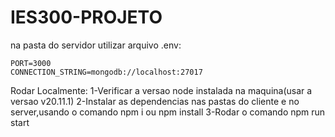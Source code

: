 # IES300-PROJETO
 
na pasta do servidor utilizar arquivo .env:
``` 
PORT=3000
CONNECTION_STRING=mongodb://localhost:27017
```

Rodar Localmente: 
1-Verificar a versao node instalada na maquina(usar a versao v20.11.1)
2-Instalar as dependencias nas pastas do cliente e no server,usando o comando npm i ou npm install
3-Rodar o comando npm run start




